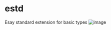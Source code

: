 # estd
Esay standard extension for basic types
![image](https://github.com/KsaNL/estd/assets/73447685/15225cd3-73c7-481f-b747-87248ac2ea9f)
